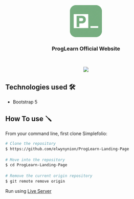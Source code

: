 <p align="center">
  <img src="https://raw.githubusercontent.com/elwynynion/proglearn/main/assets/appIcon.png" height="100" width="100" />
</p>

<h3 align="center">ProgLearn Official Website</h3><br/>

<p align="center">
  <img src="https://github.com/elwynynion/ProgLearn-Landing-Page/blob/main/assets/img/screenshot.gif" />
</p>

## Technologies used 🛠️
- Bootstrap 5

## How To use 🪛
From your command line, first clone Simplefolio:

```bash
# Clone the repository
$ https://github.com/elwynynion/ProgLearn-Landing-Page

# Move into the repository
$ cd ProgLearn-Landing-Page

# Remove the current origin repository
$ git remote remove origin
```

Run using <a href="https://marketplace.visualstudio.com/items?itemName=ritwickdey.LiveServer">Live Server</a>
